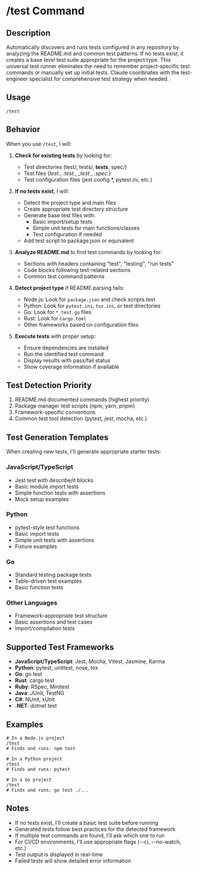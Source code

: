 # /test Command

## Description
Automatically discovers and runs tests configured in any repository by analyzing the README.md and common test patterns. If no tests exist, it creates a base level test suite appropriate for the project type. This universal test runner eliminates the need to remember project-specific test commands or manually set up initial tests. Claude coordinates with the test-engineer specialist for comprehensive test strategy when needed.

## Usage
```
/test
```

## Behavior
When you use `/test`, I will:

1. **Check for existing tests** by looking for:
   - Test directories (test/, tests/, __tests__, spec/)
   - Test files (*test.*, *.test.*, *_test.*, *.spec.*)
   - Test configuration files (jest.config.*, pytest.ini, etc.)

2. **If no tests exist**, I will:
   - Detect the project type and main files
   - Create appropriate test directory structure
   - Generate base test files with:
     - Basic import/setup tests
     - Simple unit tests for main functions/classes
     - Test configuration if needed
   - Add test script to package.json or equivalent

3. **Analyze README.md** to find test commands by looking for:
   - Sections with headers containing "test", "testing", "run tests"
   - Code blocks following test-related sections
   - Common test command patterns

4. **Detect project type** if README parsing fails:
   - Node.js: Look for `package.json` and check scripts.test
   - Python: Look for `pytest.ini`, `tox.ini`, or test directories
   - Go: Look for `*_test.go` files
   - Rust: Look for `Cargo.toml`
   - Other frameworks based on configuration files

5. **Execute tests** with proper setup:
   - Ensure dependencies are installed
   - Run the identified test command
   - Display results with pass/fail status
   - Show coverage information if available

## Test Detection Priority
1. README.md documented commands (highest priority)
2. Package manager test scripts (npm, yarn, pnpm)
3. Framework-specific conventions
4. Common test tool detection (pytest, jest, mocha, etc.)

## Test Generation Templates
When creating new tests, I'll generate appropriate starter tests:

### JavaScript/TypeScript
- Jest test with describe/it blocks
- Basic module import tests
- Simple function tests with assertions
- Mock setup examples

### Python
- pytest-style test functions
- Basic import tests
- Simple unit tests with assertions
- Fixture examples

### Go
- Standard testing package tests
- Table-driven test examples
- Basic function tests

### Other Languages
- Framework-appropriate test structure
- Basic assertions and test cases
- Import/compilation tests

## Supported Test Frameworks
- **JavaScript/TypeScript**: Jest, Mocha, Vitest, Jasmine, Karma
- **Python**: pytest, unittest, nose, tox
- **Go**: go test
- **Rust**: cargo test
- **Ruby**: RSpec, Minitest
- **Java**: JUnit, TestNG
- **C#**: NUnit, xUnit
- **.NET**: dotnet test

## Examples
```
# In a Node.js project
/test
# Finds and runs: npm test

# In a Python project  
/test
# Finds and runs: pytest

# In a Go project
/test  
# Finds and runs: go test ./...
```

## Notes
- If no tests exist, I'll create a basic test suite before running
- Generated tests follow best practices for the detected framework
- If multiple test commands are found, I'll ask which one to run
- For CI/CD environments, I'll use appropriate flags (--ci, --no-watch, etc.)
- Test output is displayed in real-time
- Failed tests will show detailed error information
